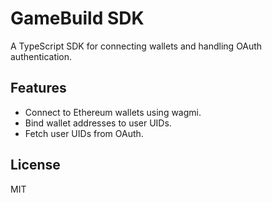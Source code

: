 # GameBuild SDK 

A TypeScript SDK for connecting wallets and handling OAuth authentication.

## Features
- Connect to Ethereum wallets using wagmi.
- Bind wallet addresses to user UIDs.
- Fetch user UIDs from OAuth.


## License
MIT
